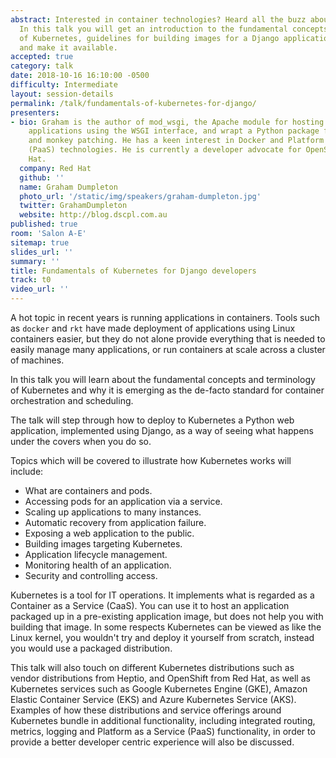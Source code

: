 ```yaml
---
abstract: Interested in container technologies? Heard all the buzz about Kubernetes?
  In this talk you will get an introduction to the fundamental concepts and terminology
  of Kubernetes, guidelines for building images for a Django application, deploy it
  and make it available.
accepted: true
category: talk
date: 2018-10-16 16:10:00 -0500
difficulty: Intermediate
layout: session-details
permalink: /talk/fundamentals-of-kubernetes-for-django/
presenters:
- bio: Graham is the author of mod_wsgi, the Apache module for hosting of Python web
    applications using the WSGI interface, and wrapt a Python package for decorators
    and monkey patching. He has a keen interest in Docker and Platform as a Service
    (PaaS) technologies. He is currently a developer advocate for OpenShift at Red
    Hat.
  company: Red Hat
  github: ''
  name: Graham Dumpleton
  photo_url: '/static/img/speakers/graham-dumpleton.jpg'
  twitter: GrahamDumpleton
  website: http://blog.dscpl.com.au
published: true
room: 'Salon A-E'
sitemap: true
slides_url: ''
summary: ''
title: Fundamentals of Kubernetes for Django developers
track: t0
video_url: ''
---
```


A hot topic in recent years is running applications in containers. Tools such as ``docker`` and ``rkt`` have made deployment of applications using Linux containers easier, but they do not alone provide everything that is needed to easily manage many applications, or run containers at scale across a cluster of machines.

In this talk you will learn about the fundamental concepts and terminology of Kubernetes and why it is emerging as the de-facto standard for container orchestration and scheduling.

The talk will step through how to deploy to Kubernetes a Python web application, implemented using Django, as a way of seeing what happens under the covers when you do so.

Topics which will be covered to illustrate how Kubernetes works will include:

* What are containers and pods.
* Accessing pods for an application via a service.
* Scaling up applications to many instances.
* Automatic recovery from application failure.
* Exposing a web application to the public.
* Building images targeting Kubernetes.
* Application lifecycle management.
* Monitoring health of an application.
* Security and controlling access.

Kubernetes is a tool for IT operations. It implements what is regarded as a Container as a Service (CaaS). You can use it to host an application packaged up in a pre-existing application image, but does not help you with building that image. In some respects Kubernetes can be viewed as like the Linux kernel, you wouldn't try and deploy it yourself from scratch, instead you would use a packaged distribution.

This talk will also touch on different Kubernetes distributions such as vendor distributions from Heptio, and OpenShift from Red Hat, as well as Kubernetes services such as Google Kubernetes Engine (GKE), Amazon Elastic Container Service (EKS) and Azure Kubernetes Service (AKS). Examples of how these distributions and service offerings around Kubernetes bundle in additional functionality, including integrated routing, metrics, logging and Platform as a Service (PaaS) functionality, in order to provide a better developer centric experience will also be discussed.
